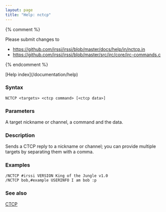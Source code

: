```yaml
---
layout: page
title: "Help: nctcp"
---
```


{% comment %}

Please submit changes to
- https://github.com/irssi/irssi/blob/master/docs/help/in/nctcp.in
- https://github.com/irssi/irssi/blob/master/src/irc/core/irc-commands.c


{% endcomment %}
<nav markdown="1">
[Help index](/documentation/help)
</nav>

### Syntax ###

<div class="highlight irssisyntax"><pre style="\-\-cmdlen:5ch"><code><span class="synB">NCTCP</span> <span class="synB05">&lt;targets></span> <span class="synB05">&lt;ctcp command></span> <span class="syn10">[<span class="syn09">&lt;ctcp data></span>]</span></code></pre></div>



### Parameters ###

A target nickname or channel, a command and the data.

### Description ###

Sends a CTCP reply to a nickname or channel; you can provide multiple
targets by separating them with a comma.

### Examples ###

    /NCTCP #irssi VERSION King of the Jungle v1.0
    /NCTCP bob,#example USERINFO I am bob :p

### See also ###
[CTCP](/documentation/help/ctcp)

